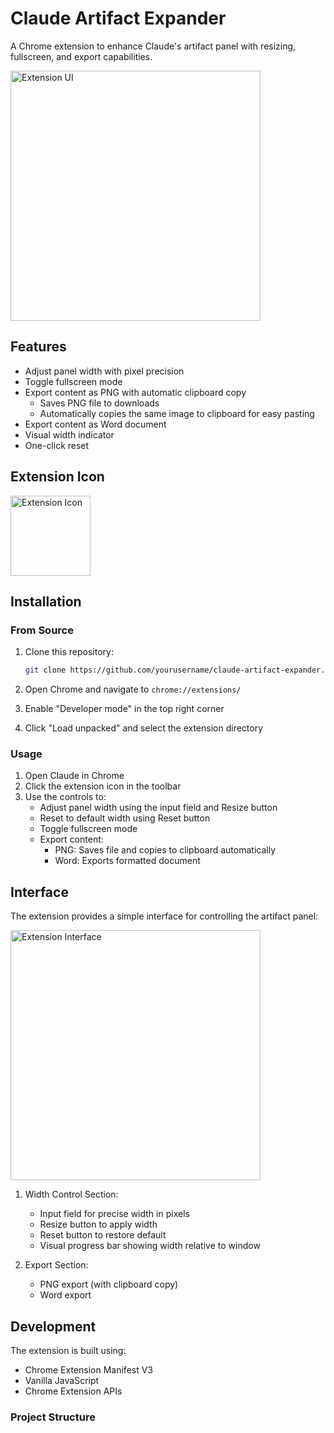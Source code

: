# Claude Artifact Expander

A Chrome extension to enhance Claude's artifact panel with resizing, fullscreen, and export capabilities.

<img src="https://raw.githubusercontent.com/mehranmozaffari/claude-artifact-expander/main/docs/images/claude-utility-UI.png" alt="Extension UI" width="400"/>

## Features

- Adjust panel width with pixel precision
- Toggle fullscreen mode
- Export content as PNG with automatic clipboard copy
  - Saves PNG file to downloads
  - Automatically copies the same image to clipboard for easy pasting
- Export content as Word document
- Visual width indicator
- One-click reset

## Extension Icon
<img src="https://raw.githubusercontent.com/mehranmozaffari/claude-artifact-expander/main/icons/icon-128.png" alt="Extension Icon" width="128"/>

## Installation

### From Source
1. Clone this repository:
   ```bash
   git clone https://github.com/yourusername/claude-artifact-expander.git
   ```

2. Open Chrome and navigate to `chrome://extensions/`

3. Enable "Developer mode" in the top right corner

4. Click "Load unpacked" and select the extension directory

### Usage

1. Open Claude in Chrome
2. Click the extension icon in the toolbar
3. Use the controls to:
   - Adjust panel width using the input field and Resize button
   - Reset to default width using Reset button
   - Toggle fullscreen mode
   - Export content:
     - PNG: Saves file and copies to clipboard automatically
     - Word: Exports formatted document

## Interface

The extension provides a simple interface for controlling the artifact panel:

<img src="docs/images/claude-utility-UI.png" alt="Extension Interface" width="400"/>

1. Width Control Section:
   - Input field for precise width in pixels
   - Resize button to apply width
   - Reset button to restore default
   - Visual progress bar showing width relative to window

2. Export Section:
   - PNG export (with clipboard copy)
   - Word export

## Development

The extension is built using:
- Chrome Extension Manifest V3
- Vanilla JavaScript
- Chrome Extension APIs

### Project Structure